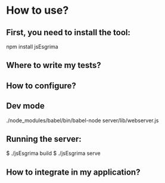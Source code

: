 # How to use?


## First, you need to install the tool:

npm install jsEsgrima


## Where to write my tests?


## How to configure?


## Dev mode

./node_modules/babel/bin/babel-node server/lib/webserver.js

## Running the server:

$ ./jsEsgrima build
$ ./jsEsgrima serve



## How to integrate in my application?


